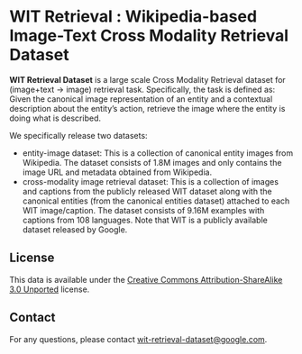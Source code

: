 # WIT Retrieval : Wikipedia-based Image-Text Cross Modality Retrieval Dataset

**WIT Retrieval Dataset** is a large scale Cross Modality Retrieval dataset for (image+text -> image) retrieval task.
Specifically, the task is defined as: Given the canonical image representation of an entity and a contextual
description about the entity’s action, retrieve the image where the entity is doing what is described.

We specifically release two datasets:

-   entity-image dataset: This is a collection of canonical entity images from Wikipedia. The dataset consists of
    1.8M images and only contains the image URL and metadata obtained from Wikipedia.
-   cross-modality image retrieval dataset: This is a collection of  images and captions from the publicly released WIT dataset
    along with the canonical entities (from the canonical entities dataset) attached to each WIT image/caption. The dataset
    consists of 9.16M examples with captions from 108 languages. Note that WIT is a publicly available dataset released by Google.

## License

This data is available under the [Creative Commons Attribution-ShareAlike 3.0 Unported](LICENSE) license.

## Contact

For any questions, please contact wit-retrieval-dataset@google.com.
